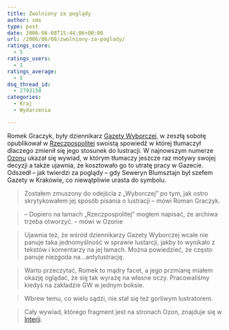```yaml
---
title: Zwolniony za poglądy
author: sms
type: post
date: 2006-06-08T15:44:06+00:00
url: /2006/06/08/zwolniony-za-poglady/
ratings_score:
  - 5
ratings_users:
  - 1
ratings_average:
  - 5
dsq_thread_id:
  - 2793158
categories:
  - Kraj
  - Wydarzenia

---
```

Romek Graczyk, były dziennikarz <a target="_blank" href="http://www.gazeta.pl">Gazety Wyborczej</a>, w zeszłą sobotę opublikował w <a target="_blank" href="http://www.rzeczpospolita.pl">Rzeczpospolitej</a> swoistą spowiedź w której tłumaczył dlaczego zmienił się jego stosunek do lustracji. W najnowszym numerze <a target="_blank" href="http://www.ozon.pl/tygodnikozon_2_15_1651_2006_23_1.html">Ozonu</a> ukazał się wywiad, w którym tłumaczy jeszcze raz motywy swojej decyzji a także ujawnia, że kosztowało go to utratę pracy w Gazecie. Odszedł &#8211; jak twierdzi za poglądy &#8211; gdy Seweryn Blumsztajn był szefem Gazety w Krakowie, co niewątpliwie urasta do symbolu.<!--more-->

> Zostałem zmuszony do odejścia z „Wyborczej” po tym, jak ostro skrytykowałem jej sposób pisania o lustracji – mówi Roman Graczyk.
  
> – Dopiero na łamach „Rzeczpospolitej” mogłem napisać, że archiwa trzeba otworzyć. &#8211; mówi w Ozonie

> Ujawnia też, że wśród dziennikarzy Gazety Wyborczej wcale nie panuje taka jednomyślność w sprawie lustarcji, jakby to wynikało z tekstów i komentarzy na jej łamach. Można powiedzieć, że często panuje niezgoda na&#8230;antylustrację.
  
> Warto przeczytać, Romek to mądry facet, a jego przmianę miałem okazję oglądać, że się tak wyrażę na własne oczy. Pracowaliśmy kiedyś na zakładzie GW w jednym boksie.
  
> Wbrew temu, co wielu sądzi, nie stał się też gorliwym lustratorem.
  
> Cały wywiad, którego fragment jest na stronach Ozon, znajduje się w <a target="_blank" href="http://fakty.interia.pl/news?inf=757204">Interii</a>.